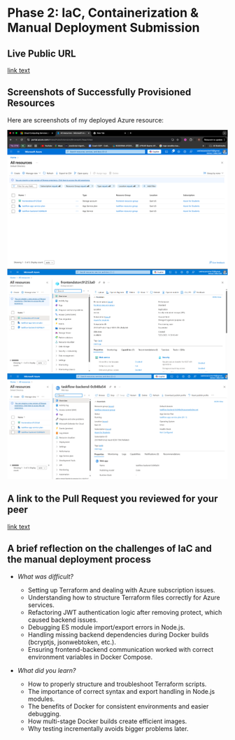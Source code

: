 # Phase 2: IaC, Containerization & Manual Deployment Submission

## Live Public URL

[link text](https://frontendstorc91253a0.z13.web.core.windows.net/)

## Screenshots of Successfully Provisioned Resources

Here are screenshots of my deployed Azure resource:

![Azure Resource Group Overview](./images/overview.png)
![Azure Resource Group Overview](./images/front-end.PNG)
![Azure Resource Group Overview](./images/back-end.PNG)

## A link to the Pull Request you reviewed for your peer

[link text](https://github.com/Rosine22/TaskFlow-DevOps/pull/16/)

## A brief reflection on the challenges of IaC and the manual deployment process

- *What was difficult?*
  - Setting up Terraform and dealing with Azure subscription issues.
  - Understanding how to structure Terraform files correctly for Azure services.
  - Refactoring JWT authentication logic after removing protect, which caused backend issues.
  - Debugging ES module import/export errors in Node.js.
  - Handling missing backend dependencies during Docker builds (bcryptjs, jsonwebtoken, etc.).
  - Ensuring frontend-backend communication worked with correct environment variables in Docker Compose.

- *What did you learn?*
  - How to properly structure and troubleshoot Terraform scripts.
  - The importance of correct syntax and export handling in Node.js modules.
  - The benefits of Docker for consistent environments and easier debugging.
  - How multi-stage Docker builds create efficient images.
  - Why testing incrementally avoids bigger problems later.
